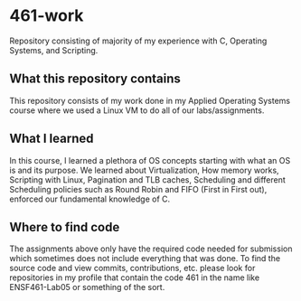 # 461-work
Repository consisting of majority of my experience with C, Operating Systems, and Scripting.

## What this repository contains
This repository consists of my work done in my Applied Operating Systems course where we used a Linux VM to do all of our labs/assignments.

## What I learned
In this course, I learned a plethora of OS concepts starting with what an OS is and its purpose. We learned about Virtualization, How memory works, Scripting with Linux, Pagination and TLB caches, Scheduling and different Scheduling policies such as Round Robin and FIFO (First in First out), enforced our fundamental knowledge of C.

## Where to find code
The assignments above only have the required code needed for submission which sometimes does not include everything that was done. To find the source code and view commits, contributions, etc. please look for repositories in my profile that contain the code 461 in the name like ENSF461-Lab05 or something of the sort.

